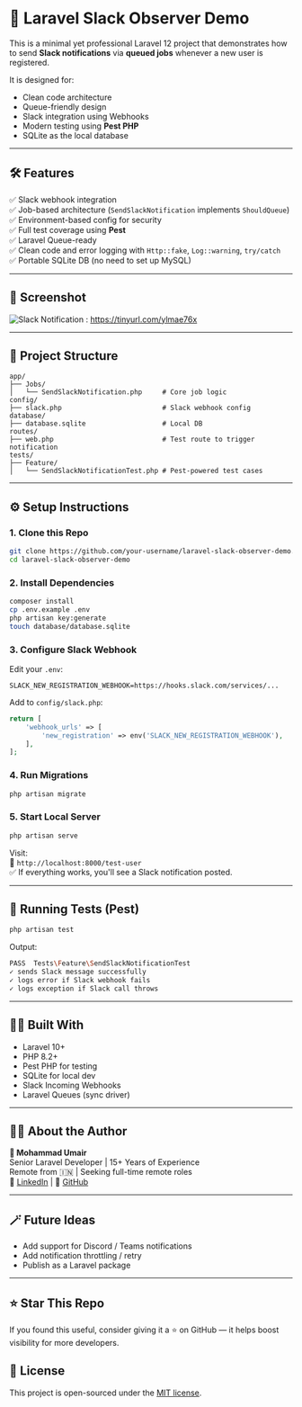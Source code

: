 # 🚀 Laravel Slack Observer Demo

This is a minimal yet professional Laravel 12 project that demonstrates how to send **Slack notifications** via **queued jobs** whenever a new user is registered.

It is designed for:
- Clean code architecture
- Queue-friendly design
- Slack integration using Webhooks
- Modern testing using **Pest PHP**
- SQLite as the local database

---

## 🛠 Features

✅ Slack webhook integration  
✅ Job-based architecture (`SendSlackNotification` implements `ShouldQueue`)  
✅ Environment-based config for security  
✅ Full test coverage using **Pest**  
✅ Laravel Queue-ready  
✅ Clean code and error logging with `Http::fake`, `Log::warning`, `try/catch`  
✅ Portable SQLite DB (no need to set up MySQL)

---

## 📸 Screenshot

![Slack Notification](https://tinyurl.com/ylmae76x) : https://tinyurl.com/ylmae76x

---

## 📂 Project Structure

```
app/
├── Jobs/
│   └── SendSlackNotification.php     # Core job logic
config/
├── slack.php                         # Slack webhook config
database/
├── database.sqlite                   # Local DB
routes/
├── web.php                           # Test route to trigger notification
tests/
├── Feature/
│   └── SendSlackNotificationTest.php # Pest-powered test cases
```

---

## ⚙️ Setup Instructions

### 1. Clone this Repo

```bash
git clone https://github.com/your-username/laravel-slack-observer-demo.git
cd laravel-slack-observer-demo
```

### 2. Install Dependencies

```bash
composer install
cp .env.example .env
php artisan key:generate
touch database/database.sqlite
```

### 3. Configure Slack Webhook

Edit your `.env`:

```env
SLACK_NEW_REGISTRATION_WEBHOOK=https://hooks.slack.com/services/...
```

Add to `config/slack.php`:

```php
return [
    'webhook_urls' => [
        'new_registration' => env('SLACK_NEW_REGISTRATION_WEBHOOK'),
    ],
];
```

### 4. Run Migrations

```bash
php artisan migrate
```

### 5. Start Local Server

```bash
php artisan serve
```

Visit:  
📍 `http://localhost:8000/test-user`  
✅ If everything works, you'll see a Slack notification posted.

---

## 🧪 Running Tests (Pest)

```bash
php artisan test
```

Output:

```bash
PASS  Tests\Feature\SendSlackNotificationTest
✓ sends Slack message successfully
✓ logs error if Slack webhook fails
✓ logs exception if Slack call throws
```

---

## 👨‍💻 Built With

- Laravel 10+
- PHP 8.2+
- Pest PHP for testing
- SQLite for local dev
- Slack Incoming Webhooks
- Laravel Queues (sync driver)

---

## 🙋‍♂️ About the Author

**👋 Mohammad Umair**  
Senior Laravel Developer | 15+ Years of Experience  
Remote from 🇮🇳 | Seeking full-time remote roles  
🔗 [LinkedIn](https://www.linkedin.com/in/umr4ever/) | 🔗 [GitHub](https://github.com/umr4ever)

---

## 🪄 Future Ideas

- Add support for Discord / Teams notifications  
- Add notification throttling / retry  
- Publish as a Laravel package

---

## ⭐️ Star This Repo

If you found this useful, consider giving it a ⭐ on GitHub — it helps boost visibility for more developers.

## 📝 License

This project is open-sourced under the [MIT license](LICENSE).

